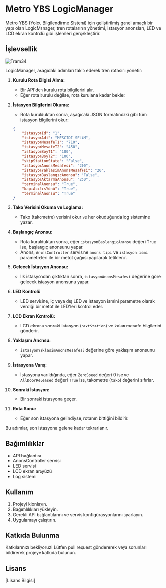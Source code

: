 # Metro YBS LogicManager

Metro YBS (Yolcu Bilgilendirme Sistemi) için geliştirilmiş genel amaçlı bir yapı olan LogicManager, tren rotalarının yönetimi, istasyon anonsları, LED ve LCD ekran kontrolü gibi işlemleri gerçekleştirir.

## İşlevsellik
![Tram34](https://github.com/user-attachments/assets/d356f747-fcb0-4c98-b5bd-adaf658867df)

LogicManager, aşağıdaki adımları takip ederek tren rotasını yönetir:

1.  **Kurulu Rota Bilgisi Alma:**
    * Bir API'den kurulu rota bilgilerini alır.
    * Eğer rota kurulu değilse, rota kurulana kadar bekler.
2.  **İstasyon Bilgilerini Okuma:**
    * Rota kurulduktan sonra, aşağıdaki JSON formatındaki gibi tüm istasyon bilgilerini okur:

    ```json
    {
        "istasyonId": "1",
        "istasyonAdi": "MESCIDI SELAM",
        "istasyonMesafeT1": "710",
        "istasyonMesafeT2": "450",
        "istasyonBoyT1": "100",
        "istasyonBoyT2": "100",
        "skipStationState": "False",
        "istasyonAnonsMesafesi": "200",
        "istasyonYaklasimAnonsMesafesi": "20",
        "istasyonBaslangıcAnonsu": "False",
        "istasyonAktarmaAnonsu": "250",
        "terminalAnonsu": "True",
        "kapıAcılısYönü": "True",
        "terminalAnonsu": "True"
    }
    ```

3.  **Tako Verisini Okuma ve Loglama:**
    * Tako (takometre) verisini okur ve her okuduğunda log sistemine yazar.
4.  **Başlangıç Anonsu:**
    * Rota kurulduktan sonra, eğer `istasyonBaslangıcAnonsu` değeri `True` ise, başlangıç anonsunu yapar.
    * Anons, `AnonsController` servisine `anons tipi` ve `istasyon ismi` parametreleri ile bir metot çağrısı yapılarak tetiklenir.
5.  **Gelecek İstasyon Anonsu:**
    * İlk istasyondan çıktıktan sonra, `istasyonAnonsMesafesi` değerine göre gelecek istasyon anonsunu yapar.
6.  **LED Kontrolü:**
    * LED servisine, iç veya dış LED ve istasyon ismini parametre olarak verdiği bir metot ile LED'leri kontrol eder.
7.  **LCD Ekran Kontrolü:**
    * LCD ekrana sonraki istasyon (`nextStation`) ve kalan mesafe bilgilerini gönderir.
8.  **Yaklaşım Anonsu:**
    * `istasyonYaklasimAnonsMesafesi` değerine göre yaklaşım anonsunu yapar.
9.  **İstasyona Varış:**
    * İstasyona varıldığında, eğer `ZeroSpeed` değeri 0 ise ve `AllDoorReleased` değeri `True` ise, takometre (`tako`) değerini sıfırlar.
10. **Sonraki İstasyon:**
    * Bir sonraki istasyona geçer.
11. **Rota Sonu:**
    * Eğer son istasyona gelindiyse, rotanın bittiğini bildirir.

Bu adımlar, son istasyona gelene kadar tekrarlanır.

## Bağımlılıklar

* API bağlantısı
* AnonsController servisi
* LED servisi
* LCD ekran arayüzü
* Log sistemi

## Kullanım

1.  Projeyi klonlayın.
2.  Bağımlılıkları yükleyin.
3.  Gerekli API bağlantılarını ve servis konfigürasyonlarını ayarlayın.
4.  Uygulamayı çalıştırın.

## Katkıda Bulunma

Katkılarınızı bekliyoruz! Lütfen pull request göndererek veya sorunları bildirerek projeye katkıda bulunun.

## Lisans

[Lisans Bilgisi]
